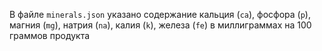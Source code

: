 В файле `minerals.json` указано содержание кальция (`ca`), фосфора (`p`), магния (`mg`), натрия (`na`), калия (`k`), железа (`fe`) в миллиграммах на 100 граммов продукта